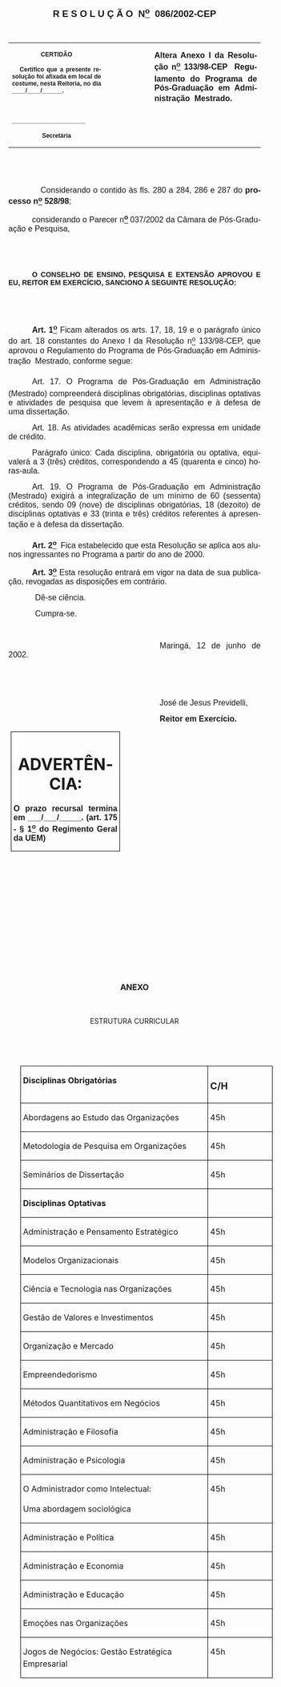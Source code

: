 <body lang=PT-BR style='tab-interval:35.4pt'>

<div class=Section1>

<p class=MsoNormal align=center style='text-align:center'><a
name="_Toc445798786"><b style='mso-bidi-font-weight:normal'><span
style='font-size:14.0pt;mso-bidi-font-size:10.0pt;font-family:Arial;mso-bidi-font-family:
"Times New Roman"'><![if !supportEmptyParas]>&nbsp;<![endif]><o:p></o:p></span></b></a></p>

<p class=MsoNormal align=center style='text-align:center'><span
style='mso-bookmark:_Toc445798786'><b style='mso-bidi-font-weight:normal'><span
style='font-size:14.0pt;mso-bidi-font-size:10.0pt;font-family:Arial;mso-bidi-font-family:
"Times New Roman"'><![if !supportEmptyParas]>&nbsp;<![endif]><o:p></o:p></span></b></span></p>

<p class=MsoNormal align=center style='text-align:center'><span
style='mso-bookmark:_Toc445798786'><b style='mso-bidi-font-weight:normal'><span
style='font-size:14.0pt;mso-bidi-font-size:10.0pt;font-family:Arial;mso-bidi-font-family:
"Times New Roman"'>R E S O L U Ç Ã O<span style="mso-spacerun: yes">  </span>N<u><sup>o</sup></u><span
style="mso-spacerun: yes">  </span>086/2002-CEP</span></b></span><span
style='mso-bookmark:_Toc445798786'><span style='font-family:Arial;mso-bidi-font-family:
"Times New Roman"'><o:p></o:p></span></span></p>

<p class=BodyText21><span style='mso-bookmark:_Toc445798786'><span
style='font-family:Arial;mso-bidi-font-family:"Times New Roman"'><![if !supportEmptyParas]>&nbsp;<![endif]><o:p></o:p></span></span></p>

<table border=0 cellspacing=0 cellpadding=0 style='border-collapse:collapse;
 mso-padding-alt:0cm 5.4pt 0cm 5.4pt'>
 <tr>
  <td width=196 valign=top style='width:147.15pt;padding:0cm 5.4pt 0cm 5.4pt'>
  <p class=MsoNormal align=center style='text-align:center'><span
  style='mso-bookmark:_Toc445798786'><b style='mso-bidi-font-weight:normal'><span
  style='font-size:9.0pt;mso-bidi-font-size:10.0pt;font-family:Arial;
  mso-bidi-font-family:"Times New Roman"'>CERTIDÃO<o:p></o:p></span></b></span></p>
  <p class=MsoNormal style='text-align:justify'><span style='mso-bookmark:_Toc445798786'><b
  style='mso-bidi-font-weight:normal'><span style='font-size:9.0pt;mso-bidi-font-size:
  10.0pt;font-family:Arial;mso-bidi-font-family:"Times New Roman"'><span
  style="mso-spacerun: yes">   </span>Certifico que a presente resolução foi
  afixada em local de costume, nesta Reitoria, no dia ____/____/______.<o:p></o:p></span></b></span></p>
  <p class=MsoNormal style='text-align:justify'><span style='mso-bookmark:_Toc445798786'><b
  style='mso-bidi-font-weight:normal'><span style='font-size:9.0pt;mso-bidi-font-size:
  10.0pt;font-family:Arial;mso-bidi-font-family:"Times New Roman"'><![if !supportEmptyParas]>&nbsp;<![endif]><o:p></o:p></span></b></span></p>
  <p class=MsoNormal style='text-align:justify'><span style='mso-bookmark:_Toc445798786'><b
  style='mso-bidi-font-weight:normal'><span style='font-size:9.0pt;mso-bidi-font-size:
  10.0pt;font-family:Arial;mso-bidi-font-family:"Times New Roman"'>______________________<o:p></o:p></span></b></span></p>
  <p class=MsoNormal align=center style='text-align:center'><span
  style='mso-bookmark:_Toc445798786'><b style='mso-bidi-font-weight:normal'><span
  style='font-size:9.0pt;mso-bidi-font-size:10.0pt;font-family:Arial;
  mso-bidi-font-family:"Times New Roman"'>Secretária<o:p></o:p></span></b></span></p>
  </td>
  <span style='mso-bookmark:_Toc445798786'></span>
  <td width=123 valign=top style='width:92.15pt;padding:0cm 5.4pt 0cm 5.4pt'><span
  style='mso-bookmark:_Toc445798786'></span>
  <p class=MsoNormal style='margin-right:-5.4pt'><![if !supportEmptyParas]>&nbsp;<![endif]><span
  style='mso-bookmark:_Toc445798786'><span style='font-size:11.0pt;mso-bidi-font-size:
  10.0pt;font-family:Arial;mso-bidi-font-family:"Times New Roman"'><o:p></o:p></span></span></p>
  </td>
  <span style='mso-bookmark:_Toc445798786'></span>
  <td width=293 valign=top style='width:219.7pt;padding:0cm 5.4pt 0cm 5.4pt'>
  <p class=MsoNormal style='text-align:justify'><span style='mso-bookmark:_Toc445798786'><b
  style='mso-bidi-font-weight:normal'><span style='font-size:12.0pt;mso-bidi-font-size:
  10.0pt;font-family:Arial;mso-bidi-font-family:"Times New Roman"'>Altera Anexo
  I da Resolução n<u><sup>o</sup></u> 133/98-CEP  Regulamento do Programa de
  Pós-Graduação em Administração  Mestrado.<o:p></o:p></span></b></span></p>
  </td>
  <span style='mso-bookmark:_Toc445798786'></span>
 </tr>
</table>

<p class=BodyText21><span style='mso-bookmark:_Toc445798786'><span
style='font-family:Arial;mso-bidi-font-family:"Times New Roman"'><![if !supportEmptyParas]>&nbsp;<![endif]><o:p></o:p></span></span></p>

<p class=BodyText21><span style='mso-bookmark:_Toc445798786'><span
style='font-family:Arial;mso-bidi-font-family:"Times New Roman"'><![if !supportEmptyParas]>&nbsp;<![endif]><o:p></o:p></span></span></p>

<p class=MsoNormal style='text-align:justify'><span style='mso-bookmark:_Toc445798786'><span
style='font-size:12.0pt;mso-bidi-font-size:10.0pt;font-family:Arial;mso-bidi-font-family:
"Times New Roman"'><span style='mso-tab-count:1'>            </span>Considerando
o contido às fls. 280 a 284, 286 e 287 do <b style='mso-bidi-font-weight:normal'>processo
n<u><sup>o</sup></u> 528/98</b>;<o:p></o:p></span></span></p>

<p class=MsoNormal style='margin-left:.05pt;text-align:justify;text-indent:
35.4pt'><span style='mso-bookmark:_Toc445798786'><span style='font-size:12.0pt;
mso-bidi-font-size:10.0pt;font-family:Arial;mso-bidi-font-family:"Times New Roman"'>considerando
o Parecer n<b style='mso-bidi-font-weight:normal'><u><sup>o</sup></u><sup> </sup></b>037/2002
da Câmara de Pós-Graduação e Pesquisa,<o:p></o:p></span></span></p>

<p class=BodyText21 style='mso-pagination:none'><span style='mso-bookmark:_Toc445798786'><span
style='font-family:Arial;mso-bidi-font-family:"Times New Roman";layout-grid-mode:
line'><![if !supportEmptyParas]>&nbsp;<![endif]><o:p></o:p></span></span></p>

<p class=BodyText21 style='mso-pagination:none'><span style='mso-bookmark:_Toc445798786'><span
style='font-family:Arial;mso-bidi-font-family:"Times New Roman";layout-grid-mode:
line'><![if !supportEmptyParas]>&nbsp;<![endif]><o:p></o:p></span></span></p>

<p class=MsoBodyTextIndent style='text-align:justify;text-indent:35.45pt;
line-height:normal'><span style='mso-bookmark:_Toc445798786'><b
style='mso-bidi-font-weight:normal'><span style='font-family:Arial;mso-bidi-font-family:
"Times New Roman"'>O CONSELHO DE ENSINO, PESQUISA E EXTENSÃO APROVOU E EU,
REITOR EM EXERCÍCIO, SANCIONO A SEGUINTE RESOLUÇÃO:<o:p></o:p></span></b></span></p>

<p class=BodyText21 style='mso-pagination:none'><span style='mso-bookmark:_Toc445798786'><span
style='font-family:Arial;mso-bidi-font-family:"Times New Roman";layout-grid-mode:
line'><![if !supportEmptyParas]>&nbsp;<![endif]><o:p></o:p></span></span></p>

<p class=BodyText21 style='mso-pagination:none'><span style='mso-bookmark:_Toc445798786'><span
style='font-family:Arial;mso-bidi-font-family:"Times New Roman";layout-grid-mode:
line'><![if !supportEmptyParas]>&nbsp;<![endif]><o:p></o:p></span></span></p>

<p class=MsoNormal style='text-align:justify;text-indent:35.45pt'><span
style='mso-bookmark:_Toc445798786'><b style='mso-bidi-font-weight:normal'><span
style='font-size:12.0pt;mso-bidi-font-size:10.0pt;font-family:Arial;mso-bidi-font-family:
"Times New Roman"'>Art. 1<u><sup>o</sup></u></span></b></span><span
style='mso-bookmark:_Toc445798786'><span style='font-size:12.0pt;mso-bidi-font-size:
10.0pt;font-family:Arial;mso-bidi-font-family:"Times New Roman"'> Ficam
alterados os arts. 17, 18, 19 e o parágrafo único do art. 18 constantes do
Anexo I da Resolução n<u><sup>o</sup></u> 133/98-CEP, que aprovou o Regulamento
do Programa de Pós-Graduação em Administração  Mestrado, conforme segue:<o:p></o:p></span></span></p>

<p class=MsoNormal style='text-align:justify;text-indent:35.45pt'><span
style='mso-bookmark:_Toc445798786'><span style='font-size:12.0pt;mso-bidi-font-size:
10.0pt;font-family:Arial;mso-bidi-font-family:"Times New Roman"'>Art. 17. O
Programa de Pós-Graduação em Administração (Mestrado) compreenderá disciplinas
obrigatórias, disciplinas optativas e atividades de pesquisa que levem à
apresentação e à defesa de uma dissertação.<o:p></o:p></span></span></p>

<p class=MsoNormal style='text-align:justify;text-indent:35.45pt'><span
style='mso-bookmark:_Toc445798786'><span style='font-size:12.0pt;mso-bidi-font-size:
10.0pt;font-family:Arial;mso-bidi-font-family:"Times New Roman"'>Art. 18. As
atividades acadêmicas serão expressa em unidade de crédito.<o:p></o:p></span></span></p>

<p class=MsoNormal style='text-align:justify;text-indent:35.45pt'><span
style='mso-bookmark:_Toc445798786'><span style='font-size:12.0pt;mso-bidi-font-size:
10.0pt;font-family:Arial;mso-bidi-font-family:"Times New Roman"'>Parágrafo
único: Cada disciplina, obrigatória ou optativa, equivalerá a 3 (três)
créditos, correspondendo a 45 (quarenta e cinco) horas-aula.<o:p></o:p></span></span></p>

<p class=MsoNormal style='text-align:justify;text-indent:35.45pt'><span
style='mso-bookmark:_Toc445798786'><span style='font-size:12.0pt;mso-bidi-font-size:
10.0pt;font-family:Arial;mso-bidi-font-family:"Times New Roman"'>Art. 19. O
Programa de Pós-Graduação em Administração (Mestrado) exigirá a integralização
de um mínimo de 60 (sessenta) créditos, sendo 09 (nove) de disciplinas
obrigatórias, 18 (dezoito) de disciplinas optativas e 33 (trinta e três)
créditos referentes à apresentação e à defesa da dissertação.<o:p></o:p></span></span></p>

<p class=MsoNormal style='text-align:justify;text-indent:35.45pt'><span
style='mso-bookmark:_Toc445798786'><b style='mso-bidi-font-weight:normal'><span
style='font-size:12.0pt;mso-bidi-font-size:10.0pt;font-family:Arial;mso-bidi-font-family:
"Times New Roman"'>Art. 2<u><sup>o</sup></u><sup> </sup></span></b></span><span
style='mso-bookmark:_Toc445798786'><span style='font-size:12.0pt;mso-bidi-font-size:
10.0pt;font-family:Arial;mso-bidi-font-family:"Times New Roman"'><span
style="mso-spacerun: yes"> </span>Fica estabelecido que esta Resolução se
aplica aos alunos ingressantes no Programa a partir do ano de 2000.<o:p></o:p></span></span></p>

<p class=MsoNormal style='text-align:justify;text-indent:35.4pt'><span
style='mso-bookmark:_Toc445798786'><b style='mso-bidi-font-weight:normal'><span
style='font-size:12.0pt;mso-bidi-font-size:10.0pt;font-family:Arial;mso-bidi-font-family:
"Times New Roman"'>Art. 3<u><sup>o</sup></u> </span></b></span><span
style='mso-bookmark:_Toc445798786'><span style='font-size:12.0pt;mso-bidi-font-size:
10.0pt;font-family:Arial;mso-bidi-font-family:"Times New Roman"'>Esta resolução
entrará em vigor na data de sua publicação, revogadas as disposições em
contrário.<o:p></o:p></span></span></p>

<p class=MsoNormal style='text-align:justify'><span style='mso-bookmark:_Toc445798786'><span
style='font-size:12.0pt;mso-bidi-font-size:10.0pt;font-family:Arial;mso-bidi-font-family:
"Times New Roman"'><span style='mso-tab-count:1'>            </span>Dê-se
ciência.<o:p></o:p></span></span></p>

<p class=MsoNormal style='text-align:justify'><span style='mso-bookmark:_Toc445798786'><span
style='font-size:12.0pt;mso-bidi-font-size:10.0pt;font-family:Arial;mso-bidi-font-family:
"Times New Roman"'><span style='mso-tab-count:1'>            </span>Cumpra-se.<o:p></o:p></span></span></p>

<p class=MsoNormal style='text-align:justify;text-indent:8.0cm'><span
style='mso-bookmark:_Toc445798786'><span style='font-size:12.0pt;mso-bidi-font-size:
10.0pt;font-family:Arial;mso-bidi-font-family:"Times New Roman"'><![if !supportEmptyParas]>&nbsp;<![endif]><o:p></o:p></span></span></p>

<p class=MsoNormal style='text-align:justify;text-indent:8.0cm'><span
style='mso-bookmark:_Toc445798786'><span style='font-size:12.0pt;mso-bidi-font-size:
10.0pt;font-family:Arial;mso-bidi-font-family:"Times New Roman"'>Maringá, 12 de
junho de 2002.<o:p></o:p></span></span></p>

<p class=MsoNormal style='text-align:justify;text-indent:241.0pt'><span
style='mso-bookmark:_Toc445798786'><span style='font-size:12.0pt;mso-bidi-font-size:
10.0pt;font-family:Arial;mso-bidi-font-family:"Times New Roman"'><![if !supportEmptyParas]>&nbsp;<![endif]><o:p></o:p></span></span></p>

<p class=MsoNormal style='text-align:justify;text-indent:241.0pt'><span
style='mso-bookmark:_Toc445798786'><span style='font-size:12.0pt;mso-bidi-font-size:
10.0pt;font-family:Arial;mso-bidi-font-family:"Times New Roman"'><![if !supportEmptyParas]>&nbsp;<![endif]><o:p></o:p></span></span></p>

<p class=MsoNormal style='text-align:justify;text-indent:8.0cm'><span
style='mso-bookmark:_Toc445798786'><span style='font-size:12.0pt;mso-bidi-font-size:
10.0pt;font-family:Arial;mso-bidi-font-family:"Times New Roman"'>José de Jesus
Previdelli,<o:p></o:p></span></span></p>

<p class=MsoNormal style='text-align:justify;text-indent:8.0cm'><span
style='mso-bookmark:_Toc445798786'><b style='mso-bidi-font-weight:normal'><span
style='font-size:12.0pt;mso-bidi-font-size:10.0pt;font-family:Arial;mso-bidi-font-family:
"Times New Roman"'>Reitor em Exercício.<o:p></o:p></span></b></span></p>

<table border=1 cellspacing=0 cellpadding=0 style='margin-left:3.5pt;
 border-collapse:collapse;border:none;mso-border-alt:solid windowtext .5pt;
 mso-padding-alt:0cm 3.5pt 0cm 3.5pt'>
 <tr>
  <td width=207 valign=top style='width:155.6pt;border:solid windowtext .5pt;
  padding:0cm 3.5pt 0cm 3.5pt'>
  <h1 align=center style='text-align:center'><span style='mso-bookmark:_Toc445798786'>ADVERTÊNCIA:</span></h1>
  <p class=MsoNormal style='text-align:justify'><span style='mso-bookmark:_Toc445798786'><b
  style='mso-bidi-font-weight:normal'><span style='font-family:Arial;
  mso-bidi-font-family:"Times New Roman"'>O prazo recursal termina em
  ___/___/_____. (art. 175 - § 1<u><sup>o</sup></u> do Regimento Geral da UEM)</span></b></span><span
  style='mso-bookmark:_Toc445798786'><span style='font-family:Arial;mso-bidi-font-family:
  "Times New Roman"'><o:p></o:p></span></span></p>
  </td>
  <span style='mso-bookmark:_Toc445798786'></span>
 </tr>
</table>

<span style='mso-bookmark:_Toc445798786'></span>

<p class=MsoNormal style='text-align:justify'><span style='font-size:12.0pt;
mso-bidi-font-size:10.0pt'><![if !supportEmptyParas]>&nbsp;<![endif]><o:p></o:p></span></p>

<span style='font-size:12.0pt;mso-bidi-font-size:10.0pt;font-family:"Times New Roman";
mso-fareast-font-family:"Times New Roman";mso-ansi-language:PT-BR;mso-fareast-language:
PT-BR;mso-bidi-language:AR-SA;layout-grid-mode:line'><br clear=all
style='mso-special-character:line-break;page-break-before:always'>
</span>

<p class=MsoNormal style='text-align:justify'><![if !supportEmptyParas]>&nbsp;<![endif]><span
style='font-size:12.0pt;mso-bidi-font-size:10.0pt'><o:p></o:p></span></p>

<p class=MsoNormal style='text-align:justify'><span style='font-size:12.0pt;
mso-bidi-font-size:10.0pt'><![if !supportEmptyParas]>&nbsp;<![endif]><o:p></o:p></span></p>

<p class=MsoNormal style='text-align:justify'><span style='font-size:12.0pt;
mso-bidi-font-size:10.0pt'><![if !supportEmptyParas]>&nbsp;<![endif]><o:p></o:p></span></p>

<p class=MsoNormal style='text-align:justify'><span style='font-size:12.0pt;
mso-bidi-font-size:10.0pt'><![if !supportEmptyParas]>&nbsp;<![endif]><o:p></o:p></span></p>

<p class=MsoCaption align=center style='text-align:center'><![if !supportEmptyParas]>&nbsp;<![endif]><o:p></o:p></p>

<h2 align=center style='text-align:center'><span style='font-size:12.0pt;
mso-bidi-font-size:10.0pt'>ANEXO <o:p></o:p></span></h2>

<p class=MsoNormal><![if !supportEmptyParas]>&nbsp;<![endif]><o:p></o:p></p>

<p class=MsoCaption align=center style='text-align:center'>ESTRUTURA CURRICULAR</p>

<p class=MsoNormal><![if !supportEmptyParas]>&nbsp;<![endif]><o:p></o:p></p>

<p class=MsoNormal align=right style='text-align:right'><b style='mso-bidi-font-weight:
normal'><span style='font-size:12.0pt;mso-bidi-font-size:10.0pt'><![if !supportEmptyParas]>&nbsp;<![endif]><o:p></o:p></span></b></p>

<table border=1 cellspacing=0 cellpadding=0 style='margin-left:17.7pt;
 border-collapse:collapse;border:none;mso-border-alt:solid windowtext .5pt;
 mso-padding-alt:0cm 3.5pt 0cm 3.5pt'>
 <tr>
  <td width=416 valign=top style='width:11.0cm;border:solid windowtext .5pt;
  padding:0cm 3.5pt 0cm 3.5pt'>
  <p class=MsoNormal style='line-height:150%'><b style='mso-bidi-font-weight:
  normal'><span style='font-size:12.0pt;mso-bidi-font-size:10.0pt'>Disciplinas
  Obrigatórias<o:p></o:p></span></b></p>
  </td>
  <td width=132 valign=top style='width:99.2pt;border:solid windowtext .5pt;
  border-left:none;mso-border-left-alt:solid windowtext .5pt;padding:0cm 3.5pt 0cm 3.5pt'>
  <h3 style='line-height:150%'>C/H</h3>
  </td>
 </tr>
 <tr>
  <td width=416 valign=top style='width:11.0cm;border:solid windowtext .5pt;
  border-top:none;mso-border-top-alt:solid windowtext .5pt;padding:0cm 3.5pt 0cm 3.5pt'>
  <p class=MsoNormal style='line-height:150%'><span style='font-size:12.0pt;
  mso-bidi-font-size:10.0pt'>Abordagens ao Estudo das Organizações<o:p></o:p></span></p>
  </td>
  <td width=132 valign=top style='width:99.2pt;border-top:none;border-left:
  none;border-bottom:solid windowtext .5pt;border-right:solid windowtext .5pt;
  mso-border-top-alt:solid windowtext .5pt;mso-border-left-alt:solid windowtext .5pt;
  padding:0cm 3.5pt 0cm 3.5pt'>
  <p class=MsoNormal style='line-height:150%'><span style='font-size:12.0pt;
  mso-bidi-font-size:10.0pt'>45h<o:p></o:p></span></p>
  </td>
 </tr>
 <tr>
  <td width=416 valign=top style='width:11.0cm;border:solid windowtext .5pt;
  border-top:none;mso-border-top-alt:solid windowtext .5pt;padding:0cm 3.5pt 0cm 3.5pt'>
  <p class=MsoNormal style='line-height:150%'><span style='font-size:12.0pt;
  mso-bidi-font-size:10.0pt'>Metodologia de Pesquisa em Organizações<o:p></o:p></span></p>
  </td>
  <td width=132 valign=top style='width:99.2pt;border-top:none;border-left:
  none;border-bottom:solid windowtext .5pt;border-right:solid windowtext .5pt;
  mso-border-top-alt:solid windowtext .5pt;mso-border-left-alt:solid windowtext .5pt;
  padding:0cm 3.5pt 0cm 3.5pt'>
  <p class=MsoNormal style='line-height:150%'><span style='font-size:12.0pt;
  mso-bidi-font-size:10.0pt'>45h<o:p></o:p></span></p>
  </td>
 </tr>
 <tr>
  <td width=416 valign=top style='width:11.0cm;border:solid windowtext .5pt;
  border-top:none;mso-border-top-alt:solid windowtext .5pt;padding:0cm 3.5pt 0cm 3.5pt'>
  <p class=MsoNormal style='line-height:150%'><span style='font-size:12.0pt;
  mso-bidi-font-size:10.0pt'>Seminários de Dissertação<o:p></o:p></span></p>
  </td>
  <td width=132 valign=top style='width:99.2pt;border-top:none;border-left:
  none;border-bottom:solid windowtext .5pt;border-right:solid windowtext .5pt;
  mso-border-top-alt:solid windowtext .5pt;mso-border-left-alt:solid windowtext .5pt;
  padding:0cm 3.5pt 0cm 3.5pt'>
  <p class=MsoNormal style='line-height:150%'><span style='font-size:12.0pt;
  mso-bidi-font-size:10.0pt'>45h<o:p></o:p></span></p>
  </td>
 </tr>
 <tr>
  <td width=416 valign=top style='width:11.0cm;border:solid windowtext .5pt;
  border-top:none;mso-border-top-alt:solid windowtext .5pt;padding:0cm 3.5pt 0cm 3.5pt'>
  <p class=MsoNormal style='line-height:150%'><b style='mso-bidi-font-weight:
  normal'><span style='font-size:12.0pt;mso-bidi-font-size:10.0pt'>Disciplinas
  Optativas</span></b><span style='font-size:12.0pt;mso-bidi-font-size:10.0pt'><o:p></o:p></span></p>
  </td>
  <td width=132 valign=top style='width:99.2pt;border-top:none;border-left:
  none;border-bottom:solid windowtext .5pt;border-right:solid windowtext .5pt;
  mso-border-top-alt:solid windowtext .5pt;mso-border-left-alt:solid windowtext .5pt;
  padding:0cm 3.5pt 0cm 3.5pt'>
  <p class=MsoNormal style='line-height:150%'><![if !supportEmptyParas]>&nbsp;<![endif]><span
  style='font-size:12.0pt;mso-bidi-font-size:10.0pt'><o:p></o:p></span></p>
  </td>
 </tr>
 <tr>
  <td width=416 valign=top style='width:11.0cm;border:solid windowtext .5pt;
  border-top:none;mso-border-top-alt:solid windowtext .5pt;padding:0cm 3.5pt 0cm 3.5pt'>
  <p class=MsoNormal style='line-height:150%'><span style='font-size:12.0pt;
  mso-bidi-font-size:10.0pt'>Administração e Pensamento Estratégico<o:p></o:p></span></p>
  </td>
  <td width=132 valign=top style='width:99.2pt;border-top:none;border-left:
  none;border-bottom:solid windowtext .5pt;border-right:solid windowtext .5pt;
  mso-border-top-alt:solid windowtext .5pt;mso-border-left-alt:solid windowtext .5pt;
  padding:0cm 3.5pt 0cm 3.5pt'>
  <p class=MsoNormal style='line-height:150%'><span style='font-size:12.0pt;
  mso-bidi-font-size:10.0pt'>45h<o:p></o:p></span></p>
  </td>
 </tr>
 <tr>
  <td width=416 valign=top style='width:11.0cm;border:solid windowtext .5pt;
  border-top:none;mso-border-top-alt:solid windowtext .5pt;padding:0cm 3.5pt 0cm 3.5pt'>
  <p class=MsoNormal style='line-height:150%'><span style='font-size:12.0pt;
  mso-bidi-font-size:10.0pt'>Modelos Organizacionais<o:p></o:p></span></p>
  </td>
  <td width=132 valign=top style='width:99.2pt;border-top:none;border-left:
  none;border-bottom:solid windowtext .5pt;border-right:solid windowtext .5pt;
  mso-border-top-alt:solid windowtext .5pt;mso-border-left-alt:solid windowtext .5pt;
  padding:0cm 3.5pt 0cm 3.5pt'>
  <p class=MsoNormal style='line-height:150%'><span style='font-size:12.0pt;
  mso-bidi-font-size:10.0pt'>45h<o:p></o:p></span></p>
  </td>
 </tr>
 <tr>
  <td width=416 valign=top style='width:11.0cm;border:solid windowtext .5pt;
  border-top:none;mso-border-top-alt:solid windowtext .5pt;padding:0cm 3.5pt 0cm 3.5pt'>
  <p class=MsoNormal style='line-height:150%'><span style='font-size:12.0pt;
  mso-bidi-font-size:10.0pt'>Ciência e Tecnologia nas Organizações<o:p></o:p></span></p>
  </td>
  <td width=132 valign=top style='width:99.2pt;border-top:none;border-left:
  none;border-bottom:solid windowtext .5pt;border-right:solid windowtext .5pt;
  mso-border-top-alt:solid windowtext .5pt;mso-border-left-alt:solid windowtext .5pt;
  padding:0cm 3.5pt 0cm 3.5pt'>
  <p class=MsoNormal style='line-height:150%'><span style='font-size:12.0pt;
  mso-bidi-font-size:10.0pt'>45h<o:p></o:p></span></p>
  </td>
 </tr>
 <tr>
  <td width=416 valign=top style='width:11.0cm;border:solid windowtext .5pt;
  border-top:none;mso-border-top-alt:solid windowtext .5pt;padding:0cm 3.5pt 0cm 3.5pt'>
  <p class=MsoNormal style='line-height:150%'><span style='font-size:12.0pt;
  mso-bidi-font-size:10.0pt'>Gestão de Valores e Investimentos<o:p></o:p></span></p>
  </td>
  <td width=132 valign=top style='width:99.2pt;border-top:none;border-left:
  none;border-bottom:solid windowtext .5pt;border-right:solid windowtext .5pt;
  mso-border-top-alt:solid windowtext .5pt;mso-border-left-alt:solid windowtext .5pt;
  padding:0cm 3.5pt 0cm 3.5pt'>
  <p class=MsoNormal style='line-height:150%'><span style='font-size:12.0pt;
  mso-bidi-font-size:10.0pt'>45h<o:p></o:p></span></p>
  </td>
 </tr>
 <tr>
  <td width=416 valign=top style='width:11.0cm;border:solid windowtext .5pt;
  border-top:none;mso-border-top-alt:solid windowtext .5pt;padding:0cm 3.5pt 0cm 3.5pt'>
  <p class=MsoNormal style='line-height:150%'><span style='font-size:12.0pt;
  mso-bidi-font-size:10.0pt'>Organização e Mercado<b style='mso-bidi-font-weight:
  normal'><o:p></o:p></b></span></p>
  </td>
  <td width=132 valign=top style='width:99.2pt;border-top:none;border-left:
  none;border-bottom:solid windowtext .5pt;border-right:solid windowtext .5pt;
  mso-border-top-alt:solid windowtext .5pt;mso-border-left-alt:solid windowtext .5pt;
  padding:0cm 3.5pt 0cm 3.5pt'>
  <p class=MsoNormal style='line-height:150%'><span style='font-size:12.0pt;
  mso-bidi-font-size:10.0pt'>45h<o:p></o:p></span></p>
  </td>
 </tr>
 <tr>
  <td width=416 valign=top style='width:11.0cm;border:solid windowtext .5pt;
  border-top:none;mso-border-top-alt:solid windowtext .5pt;padding:0cm 3.5pt 0cm 3.5pt'>
  <p class=MsoNormal style='line-height:150%'><span style='font-size:12.0pt;
  mso-bidi-font-size:10.0pt'>Empreendedorismo<o:p></o:p></span></p>
  </td>
  <td width=132 valign=top style='width:99.2pt;border-top:none;border-left:
  none;border-bottom:solid windowtext .5pt;border-right:solid windowtext .5pt;
  mso-border-top-alt:solid windowtext .5pt;mso-border-left-alt:solid windowtext .5pt;
  padding:0cm 3.5pt 0cm 3.5pt'>
  <p class=MsoNormal style='line-height:150%'><span style='font-size:12.0pt;
  mso-bidi-font-size:10.0pt'>45h<o:p></o:p></span></p>
  </td>
 </tr>
 <tr>
  <td width=416 valign=top style='width:11.0cm;border:solid windowtext .5pt;
  border-top:none;mso-border-top-alt:solid windowtext .5pt;padding:0cm 3.5pt 0cm 3.5pt'>
  <p class=MsoNormal style='line-height:150%'><span style='font-size:12.0pt;
  mso-bidi-font-size:10.0pt'>Métodos Quantitativos em Negócios<o:p></o:p></span></p>
  </td>
  <td width=132 valign=top style='width:99.2pt;border-top:none;border-left:
  none;border-bottom:solid windowtext .5pt;border-right:solid windowtext .5pt;
  mso-border-top-alt:solid windowtext .5pt;mso-border-left-alt:solid windowtext .5pt;
  padding:0cm 3.5pt 0cm 3.5pt'>
  <p class=MsoNormal style='line-height:150%'><span style='font-size:12.0pt;
  mso-bidi-font-size:10.0pt'>45h<o:p></o:p></span></p>
  </td>
 </tr>
 <tr>
  <td width=416 valign=top style='width:11.0cm;border:solid windowtext .5pt;
  border-top:none;mso-border-top-alt:solid windowtext .5pt;padding:0cm 3.5pt 0cm 3.5pt'>
  <p class=MsoNormal style='line-height:150%'><span style='font-size:12.0pt;
  mso-bidi-font-size:10.0pt'>Administração e Filosofia<o:p></o:p></span></p>
  </td>
  <td width=132 valign=top style='width:99.2pt;border-top:none;border-left:
  none;border-bottom:solid windowtext .5pt;border-right:solid windowtext .5pt;
  mso-border-top-alt:solid windowtext .5pt;mso-border-left-alt:solid windowtext .5pt;
  padding:0cm 3.5pt 0cm 3.5pt'>
  <p class=MsoNormal style='line-height:150%'><span style='font-size:12.0pt;
  mso-bidi-font-size:10.0pt'>45h<o:p></o:p></span></p>
  </td>
 </tr>
 <tr>
  <td width=416 valign=top style='width:11.0cm;border:solid windowtext .5pt;
  border-top:none;mso-border-top-alt:solid windowtext .5pt;padding:0cm 3.5pt 0cm 3.5pt'>
  <p class=MsoNormal style='line-height:150%'><span style='font-size:12.0pt;
  mso-bidi-font-size:10.0pt'>Administração e Psicologia<o:p></o:p></span></p>
  </td>
  <td width=132 valign=top style='width:99.2pt;border-top:none;border-left:
  none;border-bottom:solid windowtext .5pt;border-right:solid windowtext .5pt;
  mso-border-top-alt:solid windowtext .5pt;mso-border-left-alt:solid windowtext .5pt;
  padding:0cm 3.5pt 0cm 3.5pt'>
  <p class=MsoNormal style='line-height:150%'><span style='font-size:12.0pt;
  mso-bidi-font-size:10.0pt'>45h<o:p></o:p></span></p>
  </td>
 </tr>
 <tr>
  <td width=416 valign=top style='width:11.0cm;border:solid windowtext .5pt;
  border-top:none;mso-border-top-alt:solid windowtext .5pt;padding:0cm 3.5pt 0cm 3.5pt'>
  <p class=MsoNormal style='line-height:150%'><span style='font-size:12.0pt;
  mso-bidi-font-size:10.0pt'>O Administrador como Intelectual:<o:p></o:p></span></p>
  <p class=MsoNormal style='line-height:150%'><span style='font-size:12.0pt;
  mso-bidi-font-size:10.0pt'>Uma abordagem sociológica<o:p></o:p></span></p>
  </td>
  <td width=132 valign=top style='width:99.2pt;border-top:none;border-left:
  none;border-bottom:solid windowtext .5pt;border-right:solid windowtext .5pt;
  mso-border-top-alt:solid windowtext .5pt;mso-border-left-alt:solid windowtext .5pt;
  padding:0cm 3.5pt 0cm 3.5pt'>
  <p class=MsoNormal style='line-height:150%'><span style='font-size:12.0pt;
  mso-bidi-font-size:10.0pt'>45h<o:p></o:p></span></p>
  </td>
 </tr>
 <tr>
  <td width=416 valign=top style='width:11.0cm;border:solid windowtext .5pt;
  border-top:none;mso-border-top-alt:solid windowtext .5pt;padding:0cm 3.5pt 0cm 3.5pt'>
  <p class=MsoNormal style='line-height:150%'><span style='font-size:12.0pt;
  mso-bidi-font-size:10.0pt'>Administração e Política<o:p></o:p></span></p>
  </td>
  <td width=132 valign=top style='width:99.2pt;border-top:none;border-left:
  none;border-bottom:solid windowtext .5pt;border-right:solid windowtext .5pt;
  mso-border-top-alt:solid windowtext .5pt;mso-border-left-alt:solid windowtext .5pt;
  padding:0cm 3.5pt 0cm 3.5pt'>
  <p class=MsoNormal style='line-height:150%'><span style='font-size:12.0pt;
  mso-bidi-font-size:10.0pt'>45h<o:p></o:p></span></p>
  </td>
 </tr>
 <tr>
  <td width=416 valign=top style='width:11.0cm;border:solid windowtext .5pt;
  border-top:none;mso-border-top-alt:solid windowtext .5pt;padding:0cm 3.5pt 0cm 3.5pt'>
  <p class=MsoNormal style='line-height:150%'><span style='font-size:12.0pt;
  mso-bidi-font-size:10.0pt'>Administração e Economia<o:p></o:p></span></p>
  </td>
  <td width=132 valign=top style='width:99.2pt;border-top:none;border-left:
  none;border-bottom:solid windowtext .5pt;border-right:solid windowtext .5pt;
  mso-border-top-alt:solid windowtext .5pt;mso-border-left-alt:solid windowtext .5pt;
  padding:0cm 3.5pt 0cm 3.5pt'>
  <p class=MsoNormal style='line-height:150%'><span style='font-size:12.0pt;
  mso-bidi-font-size:10.0pt'>45h<o:p></o:p></span></p>
  </td>
 </tr>
 <tr>
  <td width=416 valign=top style='width:11.0cm;border:solid windowtext .5pt;
  border-top:none;mso-border-top-alt:solid windowtext .5pt;padding:0cm 3.5pt 0cm 3.5pt'>
  <p class=MsoNormal style='line-height:150%'><span style='font-size:12.0pt;
  mso-bidi-font-size:10.0pt'>Administração e Educação<o:p></o:p></span></p>
  </td>
  <td width=132 valign=top style='width:99.2pt;border-top:none;border-left:
  none;border-bottom:solid windowtext .5pt;border-right:solid windowtext .5pt;
  mso-border-top-alt:solid windowtext .5pt;mso-border-left-alt:solid windowtext .5pt;
  padding:0cm 3.5pt 0cm 3.5pt'>
  <p class=MsoNormal style='line-height:150%'><span style='font-size:12.0pt;
  mso-bidi-font-size:10.0pt'>45h<o:p></o:p></span></p>
  </td>
 </tr>
 <tr>
  <td width=416 valign=top style='width:11.0cm;border:solid windowtext .5pt;
  border-top:none;mso-border-top-alt:solid windowtext .5pt;padding:0cm 3.5pt 0cm 3.5pt'>
  <p class=MsoNormal style='line-height:150%'><span style='font-size:12.0pt;
  mso-bidi-font-size:10.0pt'>Emoções nas Organizações<o:p></o:p></span></p>
  </td>
  <td width=132 valign=top style='width:99.2pt;border-top:none;border-left:
  none;border-bottom:solid windowtext .5pt;border-right:solid windowtext .5pt;
  mso-border-top-alt:solid windowtext .5pt;mso-border-left-alt:solid windowtext .5pt;
  padding:0cm 3.5pt 0cm 3.5pt'>
  <p class=MsoNormal style='line-height:150%'><span style='font-size:12.0pt;
  mso-bidi-font-size:10.0pt'>45h<o:p></o:p></span></p>
  </td>
 </tr>
 <tr>
  <td width=416 valign=top style='width:11.0cm;border:solid windowtext .5pt;
  border-top:none;mso-border-top-alt:solid windowtext .5pt;padding:0cm 3.5pt 0cm 3.5pt'>
  <p class=MsoNormal style='line-height:150%'><span style='font-size:12.0pt;
  mso-bidi-font-size:10.0pt'>Jogos de Negócios: Gestão Estratégica Empresarial<o:p></o:p></span></p>
  </td>
  <td width=132 valign=top style='width:99.2pt;border-top:none;border-left:
  none;border-bottom:solid windowtext .5pt;border-right:solid windowtext .5pt;
  mso-border-top-alt:solid windowtext .5pt;mso-border-left-alt:solid windowtext .5pt;
  padding:0cm 3.5pt 0cm 3.5pt'>
  <p class=MsoNormal style='line-height:150%'><span style='font-size:12.0pt;
  mso-bidi-font-size:10.0pt'>45h<o:p></o:p></span></p>
  </td>
 </tr>
</table>

<p class=MsoNormal><span style='font-size:12.0pt;mso-bidi-font-size:10.0pt'><![if !supportEmptyParas]>&nbsp;<![endif]><o:p></o:p></span></p>

<p class=MsoNormal style='text-align:justify'><span style='font-size:12.0pt;
mso-bidi-font-size:10.0pt'><![if !supportEmptyParas]>&nbsp;<![endif]><o:p></o:p></span></p>

</div>

</body>
